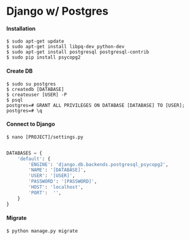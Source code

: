 Django w/ Postgres
==================

#### Installation 

    $ sudo apt-get update
    $ sudo apt-get install libpq-dev python-dev
    $ sudo apt-get install postgresql postgresql-contrib
    $ sudo pip install psycopg2

#### Create DB

    $ sudo su postgres
    $ createdb [DATABASE]
    $ createuser [USER] -P
    $ psql
    postgres=# GRANT ALL PRIVILEGES ON DATABASE [DATABASE] TO [USER];
    postgres=# \q

#### Connect to Django

    $ nano [PROJECT]/settings.py

``` python

DATABASES = {
    'default': {
        'ENGINE': 'django.db.backends.postgresql_psycopg2',
        'NAME': '[DATABASE]',
        'USER': '[USER]',
        'PASSWORD': '[PASSWORD]',
        'HOST': 'localhost',
        'PORT':  '',
    }
}

```

#### Migrate

    $ python manage.py migrate